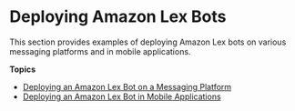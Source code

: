 # Deploying Amazon Lex Bots<a name="examples"></a>

This section provides examples of deploying Amazon Lex bots on various messaging platforms and in mobile applications\.

**Topics**
+ [Deploying an Amazon Lex Bot on a Messaging Platform](example1.md)
+ [Deploying an Amazon Lex Bot in Mobile Applications](example2.md)